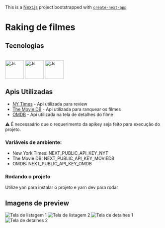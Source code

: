 This is a [Next.js](https://nextjs.org/) project bootstrapped with [`create-next-app`](https://github.com/vercel/next.js/tree/canary/packages/create-next-app).

# Raking de filmes

## Tecnologias
 
 <div style="display: inline_block"><br>
  <img align="center" alt="Js" height="60" width="60" src="https://cdn.jsdelivr.net/gh/devicons/devicon/icons/react/react-original.svg">
  <img align="center" alt="Js" height="60" width="60" src="https://cdn.jsdelivr.net/gh/devicons/devicon/icons/nextjs/nextjs-line.svg">
  <img align="center" alt="Js" height="60" width="60" src="https://cdn.jsdelivr.net/gh/devicons/devicon/icons/sass/sass-original.svg">
</div>
 

## Apis Utilizadas 

- [NY Times](https://developer.nytimes.com/docs/movie-reviews-api/1/overview) - Api utilizada para review
- [The Movie DB](https://developers.themoviedb.org/3/getting-started/introduction) - Api utilizada para ranquear os filmes
- [OMDB](http://www.omdbapi.com/) - Api utilizada na tela de detalhes do filme 

⚠️  É necessaário que o requerimento da apikey seja feito para execução do projeto.

### Variáveis de ambiente:

- New York Times: NEXT_PUBLIC_API_KEY_NYT 
- The Movie DB: NEXT_PUBLIC_API_KEY_MOVIEDB 
- OMDB: NEXT_PUBLIC_API_KEY_OMDB 


### Rodando o projeto

Utilize yan para instalar o projeto e yarn dev para rodar

## Imagens de preview

![Tela de listagem 1](https://cdn.discordapp.com/attachments/877998509066948618/880447463096471613/Captura_de_tela_de_2021-08-26_09-24-20.png) 
![Tela de listagem 2](https://cdn.discordapp.com/attachments/877998509066948618/880447454049361992/Captura_de_tela_de_2021-08-26_09-24-26.png)
![Tela de detalhes 1](https://cdn.discordapp.com/attachments/877998509066948618/880441161809023046/Captura_de_tela_de_2021-08-26_09-25-31.png)
![Tela de detalhes 2](https://cdn.discordapp.com/attachments/877998509066948618/880441165009281094/Captura_de_tela_de_2021-08-26_09-25-42.png)
